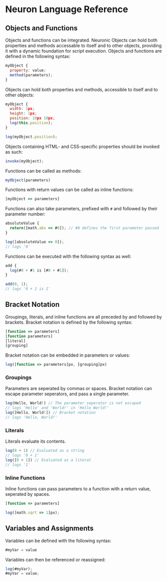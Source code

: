 # Neuron Language Reference

## Objects and Functions
Objects and functions can be integrated. Neuronic Objects can hold both properties and methods accessable to itself and to other objects, providing it with a dynamic foundation for script execution. Objects and functions are defined in the following syntax:
```javascript
myObject {
  property: value;
  method(parameters);
}
```
Objects can hold both properties and methods, accessible to itself and to other objects:
```javascript
myObject {
  width: 1px;
  height: 1px;
  position: 10px 10px;
  log(this.position);
}

log(myObject.position);
```
Objects containing HTML- and CSS-specific properties should be invoked as such:
```javascript
invoke(myObject);
```
Functions can be called as methods:
```javascript
myObject(parameters)
```
Functions with return values can be called as inline functions:
```javascript
[myObject => parameters]
```
Functions can also take parameters, prefixed with `#` and followed by their parameter number:
```javascript
absoluteValue {
  return([math.abs => #0]); // #0 defines the first parameter passed
}

log([absoluteValue => 0]);
// logs '0'
```
Functions can be executed with the following syntax as well:
```javascript
add {
  log(#0 + #1 is [#0 + #1]);
}

add(0, 1);
// logs '0 + 1 is 1'
```

## Bracket Notation
Groupings, literals, and inline functions are all preceded by and followed by brackets. Bracket notation is defined by the following syntax:
```javascript
[function => parameters]
[function parameters]
[literal]
[grouping]
```
Bracket notation can be embedded in parameters or values:
```javascript
log([function => parameters]px, [grouping]px)
```
### Groupings
Parameters are seperated by commas or spaces. Bracket notation can escape parameter seperators, and pass a single parameter.
```javascript
log(Hello, World!) // The parameter seperator is not escaped
// logs 'Hello' and 'World!' in 'Hello World!'
log([Hello, World!]) // Bracket notation
// logs 'Hello, World!'
```
### Literals
Literals evaluate its contents.
```javascript
log(0 + 1) // Evaluated as a string
// logs '0 + 1'
log([0 + 1]) // Evaluated as a literal
// logs '1'
```
### Inline Functions
Inline functions can pass parameters to a function with a return value, seperated by spaces.
```javascript
[function => parameters]
```
```javascript
log([math.sqrt => 1]px);
```

## Variables and Assignments
Variables can be defined with the following syntax:
```javascript
#myVar = value
```
Variables can then be referenced or reassigned:
```javascript
log(#myVar);
#myVar = value;
```
